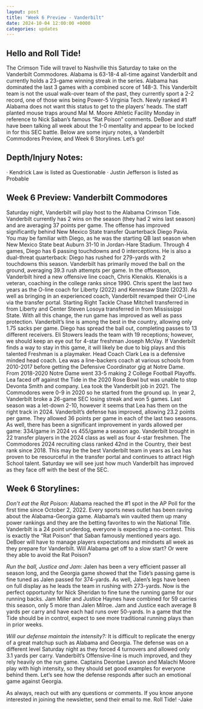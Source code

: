 ```yaml
---
layout: post
title: "Week 6 Preview - Vanderbilt"
date: 2024-10-04 12:00:00 +0000
categories: updates
---
```


## Hello and Roll Tide!
The Crimson Tide will travel to Nashville this Saturday to take on the Vanderbilt Commodores. Alabama is 63-18-4 all-time against Vanderbilt and currently holds a 23-game winning streak in the series. Alabama has dominated the last 3 games with a combined score of 148-3. This Vanderbilt team is not the usual walk-over team of the past, they currently sport a 2-2 record, one of those wins being Power-5 Virginia Tech. Newly ranked #1 Alabama does not want this status to get to the players’ heads. The staff planted mouse traps around Mal M. Moore Athletic Facility Monday in reference to Nick Saban’s famous “Rat Poison” comments. DeBoer and staff have been talking all week about the 1-0 mentality and appear to be locked in for this SEC battle. Below are some injury notes, a Vanderbilt Commodores Preview, and Week 6 Storylines. Let’s go!
 
## Depth/Injury Notes:
·        Kendrick Law is listed as Questionable
·        Justin Jefferson is listed as Probable
 
## Week 6 Preview: Vanderbilt Commodores
Saturday night, Vanderbilt will play host to the Alabama Crimson Tide. Vanderbilt currently has 2 wins on the season (they had 2 wins last season) and are averaging 37 points per game. The offense has improved significantly behind New Mexico State transfer Quarterback Diego Pavia. You may be familiar with Diego, as he was the starting QB last season when New Mexico State beat Auburn 31-10 in Jordan-Hare Stadium. Through 4 games, Diego has 6 passing touchdowns and 0 interceptions. He is also a dual-threat quarterback: Diego has rushed for 279-yards with 2 touchdowns this season. Vanderbilt has primarily moved the ball on the ground, averaging 39.3 rush attempts per game. In the offseason, Vanderbilt hired a new offensive line coach, Chris Klenakis. Klenakis is a veteran, coaching in the college ranks since 1990. Chris spent the last two years as the O-line coach for Liberty (2022) and Kennesaw State (2023). As well as bringing in an experienced coach, Vanderbilt revamped their O-Line via the transfer portal. Starting Right Tackle Chase Mitchell transferred in from Liberty and Center Steven Losoya transferred in from Mississippi State. With all this change, the run game has improved as well as pass protection. Vanderbilt’s line is among the best in the country, allowing only 1.75 sacks per game. Diego has spread the ball out, completing passes to 13 different receivers. Eli Stowers leads the team with 19 receptions; however, we should keep an eye out for 4-star freshman Joseph McVay. If Vanderbilt finds a way to stay in this game, it will likely be due to big plays and this talented Freshman is a playmaker.
Head Coach Clark Lea is a defensive minded head coach. Lea was a line-backers coach at various schools from 2010-2017 before getting the Defensive Coordinator gig at Notre Dame. From 2018-2020 Notre Dame went 33-5 making 2 College Football Playoffs. Lea faced off against the Tide in the 2020 Rose Bowl but was unable to stop Devonta Smith and company. Lea took the Vanderbilt job in 2021. The Commodores were 0-9 in 2020 so he started from the ground up. In year 2, Vanderbilt broke a 26-game SEC losing streak and won 5 games. Last season was a let-down 2-10, however it seems that Lea has them on the right track in 2024. Vanderbilt’s defense has improved, allowing 23.2 points per game. They allowed 36 points per game in each of the last two seasons. As well, there has been a significant improvement in yards allowed per game: 334/game in 2024 vs 455/game a season ago.
Vanderbilt brought in 22 transfer players in the 2024 class as well as four 4-star freshmen. The Commodores 2024 recruiting class ranked 42nd in the Country, their best rank since 2018. This may be the best Vanderbilt team in years as Lea has proven to be resourceful in the transfer portal and continues to attract High School talent. Saturday we will see just how much Vanderbilt has improved as they face off with the best of the SEC.
 
## Week 6 Storylines:
*Don’t eat the Rat Poison:* Alabama reached the #1 spot in the AP Poll for the first time since October 2, 2022. Every sports news outlet has been raving about the Alabama-Georgia game. Alabama’s win vaulted them up many power rankings and they are the betting favorites to win the National Title. Vanderbilt is a 24 point underdog, everyone is expecting a no-contest. This is exactly the “Rat Poison” that Saban famously mentioned years ago. DeBoer will have to manage players expectations and mindsets all week as they prepare for Vanderbilt. Will Alabama get off to a slow start? Or were they able to avoid the Rat Poison?
 
*Run the ball, Justice and Jam:* Jalen has been a very efficient passer all season long, and the Georgia game showed that the Tide’s passing game is fine tuned as Jalen passed for 374-yards.  As well, Jalen’s legs have been on full display as he leads the team in rushing with 273-yards. Now is the perfect opportunity for Nick Sheridan to fine tune the running game for our running backs. Jam Miller and Justice Haynes have combined for 59 carries this season, only 5 more than Jalen Milroe. Jam and Justice each average 8 yards per carry and have each had runs over 50-yards. In a game that the Tide should be in control, expect to see more traditional running plays than in prior weeks.
 
*Will our defense maintain the intensity?:* It is difficult to replicate the energy of a great matchup such as Alabama and Georgia. The defense was on a different level Saturday night as they forced 4 turnovers and allowed only 3.1 yards per carry. Vanderbilt’s Offensive-line is much improved, and they rely heavily on the run game. Captains Deontae Lawson and Malachi Moore play with high intensity, so they should set good examples for everyone behind them. Let’s see how the defense responds after such an emotional game against Georgia. 

As always, reach out with any questions or comments. If you know anyone interested in joining the newsletter, send their email to me.
Roll Tide!
-Jake
